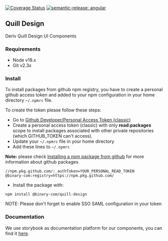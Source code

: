 [![Coverage Status](https://coveralls.io/repos/github/binary-com/quill-design/badge.svg?branch=main)](https://coveralls.io/github/binary-com/quill-design?branch=main) [![semantic-release: angular](https://img.shields.io/badge/semantic--release-angular-e10079?logo=semantic-release)](https://github.com/semantic-release/semantic-release)

## Quill Design

Deriv Quill Design UI Components

### Requirements

- Node v18.x
- Git v2.3x

### Install

To install packages from github npm registry, you have to create a personal github access token and added to your npm configuration in your home directory `~/.npmrc` file.

To create the token please follow these steps:

- Go to [Github Developer/Personal Access Token (classic)](https://github.com/settings/tokens)
- Create a personal access token (classic) with only **read:packages** scope to install packages associated with other private repositories (which GITHUB_TOKEN can't access).
- Update your `~/.npmrc` file in your home directory
- Add these lines to `~/.npmrc`

**Note:** please check [Installing a npm package from github](https://docs.github.com/en/packages/working-with-a-github-packages-registry/working-with-the-npm-registry#installing-a-package) for more information about github packages

```
//npm.pkg.github.com/:_authToken=YOUR_PERSONAL_READ_TOKEN
@binary-com:registry=https://npm.pkg.github.com/
```

- Install the package with:

```
npm install @binary-com/quill-design
```

NOTE: Please don't forget to enable SSO SAML configuration in your token

### Documentation

We use storybook as documentation platform for our components, you can find it [here](https://quill-design.pages.dev/).
